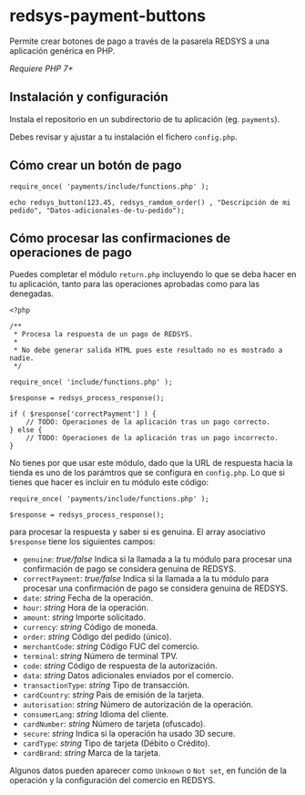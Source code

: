 # redsys-payment-buttons
Permite crear botones de pago a través de la pasarela REDSYS a una aplicación genérica en PHP.

*Requiere PHP 7+*

## Instalación y configuración 

Instala el repositorio en un subdirectorio de tu aplicación (eg. `payments`).

Debes revisar y ajustar a tu instalación el fichero `config.php`.

## Cómo crear un botón de pago

```
require_once( 'payments/include/functions.php' );

echo redsys_button(123.45, redsys_ramdom_order() , "Descripción de mi pedido", "Datos-adicionales-de-tu-pedido");
```

## Cómo procesar las confirmaciones de operaciones de pago

Puedes completar el módulo `return.php` incluyendo lo que se deba hacer en tu aplicación, tanto para las operaciones aprobadas como para las denegadas.

```
<?php

/**
 * Procesa la respuesta de un pago de REDSYS.
 * 
 * No debe generar salida HTML pues este resultado no es mostrado a nadie.
 */

require_once( 'include/functions.php' );

$response = redsys_process_response();

if ( $response['correctPayment'] ) {
	// TODO: Operaciones de la aplicación tras un pago correcto.
} else {
	// TODO: Operaciones de la aplicación tras un pago incorrecto.
}
```

No tienes por que usar este módulo, dado que la URL de respuesta hacia la tienda es uno de los parámtros que se configura en `config.php`. Lo que si tienes que hacer es incluir en tu módulo este código:

```
require_once( 'payments/include/functions.php' );

$response = redsys_process_response();
```

para procesar la respuesta y saber si es genuina. El array asociativo `$response` tiene los siguientes campos:

* `genuine`: _true/false_ Indica si la llamada a la tu módulo para procesar una confirmación de pago se considera genuina de REDSYS.
* `correctPayment`: _true/false_ Indica si la llamada a la tu módulo para procesar una confirmación de pago se considera genuina de REDSYS.
* `date`: _string_ Fecha de la operación.
* `hour`: _string_ Hora de la operación. 
* `amount`: _string_ Importe solicitado. 
* `currency`: _string_ Código de moneda.
* `order`: _string_ Código del pedido (único). 
* `merchantCode`: _string_ Código FUC del comercio.
* `terminal`: _string_ Número de terminal TPV. 
* `code`: _string_ Código de respuesta de la autorización. 
* `data`: _string_ Datos adicionales enviados por el comercio. 
* `transactionType`: _string_ Tipo de transacción. 
* `cardCountry`: _string_ Pais de emisión de la tarjeta.
* `autorisation`: _string_ Número de autorización de la operación. 
* `consumerLang`: _string_ Idioma del cliente. 
* `cardNumber`: _string_ Número de tarjeta (ofuscado).
* `secure`: _string_ Indica si la operación ha usado 3D secure. 
* `cardType`: _string_ Tipo de tarjeta (Débito o Crédito).
* `cardBrand`: _string_ Marca de la tarjeta. 

Algunos datos pueden aparecer como `Unknown` o `Not set`, en función de la operación y la configuración del comercio en REDSYS.
